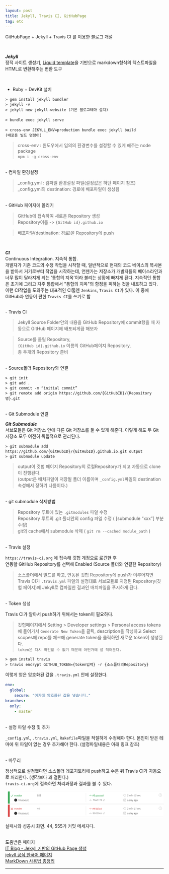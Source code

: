 ```yaml
---
layout: post
title: Jekyll, Travis CI, GitHubPage
tag: etc
---
```


GitHubPage + Jekyll + Travis CI 를 이용한 블로그 개설

<br>

<i class="fas fa-book-open"></i><em><strong> Jekyll</strong></em>  
정적 사이트 생성기, [Liquid template](https://shopify.github.io/liquid/)을 기반으로 markdown형식의 텍스트파일을 HTML로 변환해주는 변환 도구

<br>

- Ruby + DevKit 설치

```terminal
> gem install jekyll bundler
> jekyll -v
> jekyll new jekyll-website (기본 블로그테마 설치)

> bundle exec jekyll serve

> cross-env JEKYLL_ENV=production bundle exec jekyll build
(배포용 빌드 명령어)
```

> cross-env : 윈도우에서 임의의 환경변수를 설정할 수 있게 해주는 node package<br> `npm i -g cross-env`

<br>
- 컴파일 환경설정

>_config.yml : 컴파일 환경설정 파일(설정값은 하단 페이지 참조)<br>
_config.yml의 destination: 경로에 배포파일이 생성됨

<br>
- GitHub 페이지에 올리기

>GitHub에 접속하여 새로운 Repository 생성 <br>
Repository이름 -> `{GitHub id}.github.io`

>배포파일(destination: 경로)을 Repository에 push

<br>

<i class="fas fa-book-open"></i><em><strong> CI</strong></em>  
Continuous Integration. 지속적 통합.  
개발자가 기존 코드의 수정 작업을 시작할 때, 일반적으로 현재의 코드 베이스의 복사본을 받아서 거기로부터 작업을 시작하는데, 언젠가는 저장소가 개발자들의 베이스라인과 너무 많이 달라지게 되는 '통합의 지옥'이라 불리는 상황에 빠지게 된다.
지속적인 통합은 초기에 그리고 자주 통합해서 "통합의 지옥"의 함정을 피하는 것을 내포하고 있다.  
이런 CI작업을 도와주는 대표적인 CI툴엔 `Jenkins`, `Travis CI`가 있다. 이 중에 GitHub과 연동이 편한 `Travis CI`를 쓰기로 함

<br>
- Travis CI

>Jekyll Source Folder안의 내용을 GitHub Repository에 commit했을 때 자동으로 GitHub 페이지에 배포되게끔 해보자

>Source를 올릴 Repository, <br>
`{GitHub id}.github.io` 이름의 GitHub페이지 Repository, <br>
총 두개의 Repository 준비

<br>
- Source폴더 Repository와 연결
  
```terminal
> git init
> git add .
> git commit -m “initial commit”
> git remote add origin https://github.com/{GitHubID}/{Repository명}.git
```

<br>
- Git Submodule 연결

<i class="fas fa-book-open"></i><em><strong> Git Submodule</strong></em>  
서브모듈은 Git 저장소 안에 다른 Git 저장소를 둘 수 있게 해준다. 이렇게 해도 두 Git 저장소 모두 여전히 독립적으로 관리된다.
  
```terminal
> git submodule add https://github.com/{GitHubID}/{GitHubID}.github.io.git output
> git submodule update
```
>output이 깃헙 페이지 Repository의 로컬Repository가 되고 자동으로 clone이 진행된다. <br> 
(output은 배치파일이 저장될 폴더 이름이며 `_config.yml`파일의 destination속성에서 정하기 나름이다.)

<br>
- git submodule 삭제방법

>Repository 루트에 있는 `.gitmodules` 파일 수정 <br>
Repository 루트의 .git 폴더안의 config 파일 수정 ( [submodule “xxx”] 부분 수정) <br>
git의 cache에서 submodule 삭제 ( `git rm --cached module_path` )

<br>
- Travis 설정

`https://travis-ci.org` 에 접속해 깃헙 계정으로 로긴한 후  
연동할  GitHub Repository를 선택해 Enabled (Source 폴더와 연결한 Repository)

>소스폴더에서 빌드를 하고, 연동된 깃헙 Repository에 push가 이루어지면 Travis CI가 `.travis.yml` 파일의 설정대로 서브모듈로 지정된 Repository(깃헙 페이지)에 Jekyll로 컴파일한 결과인 배치파일을 푸시하게 된다.

<br>
- Token 생성  
  
Travis CI가 알아서 push하기 위해서는 token이 필요하다.

>깃헙페이지에서 Setting > Developer settings > Personal access tokens에 들어가서 `Generate New Token`을 클릭, description을 작성하고 Select scopes에 repo를 체크해 generate token을 클릭하면 새로운 token이 생성된다. <br>
`token은 다시 확인할 수 없기 때문에 어딘가에 잘 적어둔다.`

```terminal
> gem install travis
> travis encrypt GITHUB_TOKEN={token입력} -r {소스폴더의Repository}
```

이렇게 얻은 암호화된 값을 `.travis.yml` 안에 설정한다.

```yml
env:
  global:
    secure: "여기에 암호화된 값을 넣습니다."
branches:
  only:
    - master
```

<br>
- 설정 파일 수정 및 추가

`_config.yml`, `.travis.yml`, `Rakefile`파일을 적절하게 수정해야 한다. 본인이 받은 테마에 위 파일이 없는 경우 추가해야 한다. (설정파일내용은 아래 링크 참조)

<br>
- 마무리

정상적으로 설정했다면 소스폴더 레포지토리에 push하고 수분 뒤 Travis CI가 자동으로 처리한다. (생각보다 꽤 걸린다.)  
`travis-ci.org`에 접속하면 처리과정과 결과를 볼 수 있다.

![travis_result](/public/img/travis_result.png)
<p class="small-massage">실패시와 성공시 화면. 44, 555가 커밋 메세지다.</p>


<br>
<i class="fas fa-link"></i>  도움받은 페이지 <br>
<a href="https://moon9342.github.io/jekyll-start" target="_sub">IT Blog - Jekyll 기반의 GitHub Page 생성</a><br>
<a href="https://jekyllrb-ko.github.io/" target="_sub">jekyll 공식 한국어 페이지</a><br>
<a href="https://heropy.blog/2017/09/30/markdown/" target="_sub">MarkDown 사용법 총정리</a>

---